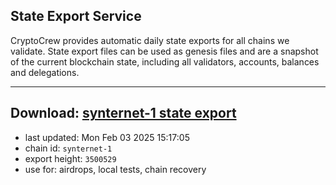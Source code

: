 ## State Export Service
CryptoCrew provides automatic daily state exports for all chains we validate. State export files can be used as genesis files and are a snapshot of the current blockchain state, including all validators, accounts, balances and delegations.

---
**Download: [synternet-1 state export](https://dl-eu2.ccvalidators.com/SERVICE/synternet/synternet-1_export_3500529.json)**
---

- last updated: Mon Feb 03 2025 15:17:05
- chain id: `synternet-1`
- export height: `3500529`
- use for: airdrops, local tests, chain recovery
